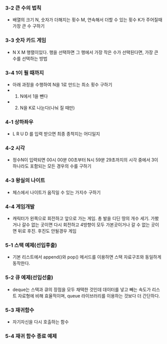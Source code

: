 ### 3-2 큰 수의 법칙
- 배열의 크기 N, 숫자가 더해지는 횟수 M, 연속해서 더할 수 있는 횟수 K가 주어질때 가장 큰 수 구하기

### 3-3 숫자 카드 게임
- N X M 행렬이있다. 행을 선택하면 그 행에서 가장 작은 수가 선택된다면, 가장 큰 수를 선택하는 방법 

### 3-4 1이 될 때까지
- 아래 과정을 수행하여 N을 1로 만드는 최소 횟수 구하기
- 1. N에서 1을 뺀다
- 2. N을 K로 나눈다(나눠 질 때만)

### 4-1 상하좌우
- L R U D 를 입력 받으면 최종 종착지는 어디일지 

### 4-2 시각
- 정수N이 입력되면 00시 00분 00초부터 N시 59분 29초까지의 시각 중에서 3이 하나라도 포함되는 모든 경우의 수를 구하기

### 4-3 왕실의 나이트
- 체스에서 나이트가 움직일 수 있는 가지수 구하기

### 4-4 게임개발
- 캐릭터가 왼쪽으로 회전하고 앞으로 가는 게임. 총 발을 디딘 땅의 개수 세기. 가봤거나 갈수 없는 곳이면 다시 회전하고 4방향이 모두 가본곳이거나 갈 수 없는 곳이면 뒤로 후진. 후진도 안될경우 게임 

### 5-1 스택 예제(선입후출)
- 기본 리스트에서 append()와 pop() 메서드를 이용하면 스택 자료구조와 동일하게 동작한다.

### 5-2 큐 예제(선입선출)
- deque는 스택과 큐의 장점을 모두 채택한 것인데 데이터를 넣고 빼는 속도가 리스트 자료형에 비해 효율적이며, queue 라이브러리를 이용하는 것보다 더 간단하다.

### 5-3 재귀함수
- 자기자신을 다시 호출하는 함수

### 5-4 재귀 함수 종료 예제
